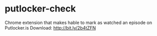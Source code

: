 # putlocker-check
Chrome extension that makes hable to mark as watched an episode on Putlocker.is
Download: http://bit.ly/2b4tZFN

